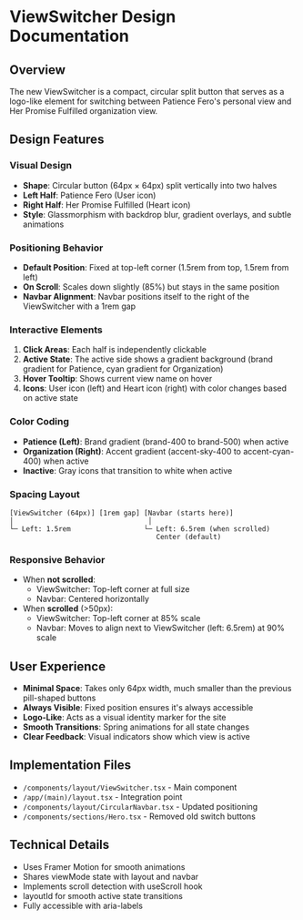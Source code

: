 # ViewSwitcher Design Documentation

## Overview

The new ViewSwitcher is a compact, circular split button that serves as a logo-like element for switching between Patience Fero's personal view and Her Promise Fulfilled organization view.

## Design Features

### Visual Design

- **Shape**: Circular button (64px × 64px) split vertically into two halves
- **Left Half**: Patience Fero (User icon)
- **Right Half**: Her Promise Fulfilled (Heart icon)
- **Style**: Glassmorphism with backdrop blur, gradient overlays, and subtle animations

### Positioning Behavior

- **Default Position**: Fixed at top-left corner (1.5rem from top, 1.5rem from left)
- **On Scroll**: Scales down slightly (85%) but stays in the same position
- **Navbar Alignment**: Navbar positions itself to the right of the ViewSwitcher with a 1rem gap

### Interactive Elements

1. **Click Areas**: Each half is independently clickable
2. **Active State**: The active side shows a gradient background (brand gradient for Patience, cyan gradient for Organization)
3. **Hover Tooltip**: Shows current view name on hover
4. **Icons**: User icon (left) and Heart icon (right) with color changes based on active state

### Color Coding

- **Patience (Left)**: Brand gradient (brand-400 to brand-500) when active
- **Organization (Right)**: Accent gradient (accent-sky-400 to accent-cyan-400) when active
- **Inactive**: Gray icons that transition to white when active

### Spacing Layout

```
[ViewSwitcher (64px)] [1rem gap] [Navbar (starts here)]
│                                 │
└─ Left: 1.5rem                  └─ Left: 6.5rem (when scrolled)
                                    Center (default)
```

### Responsive Behavior

- When **not scrolled**:
  - ViewSwitcher: Top-left corner at full size
  - Navbar: Centered horizontally
- When **scrolled** (>50px):
  - ViewSwitcher: Top-left corner at 85% scale
  - Navbar: Moves to align next to ViewSwitcher (left: 6.5rem) at 90% scale

## User Experience

- **Minimal Space**: Takes only 64px width, much smaller than the previous pill-shaped buttons
- **Always Visible**: Fixed position ensures it's always accessible
- **Logo-Like**: Acts as a visual identity marker for the site
- **Smooth Transitions**: Spring animations for all state changes
- **Clear Feedback**: Visual indicators show which view is active

## Implementation Files

- `/components/layout/ViewSwitcher.tsx` - Main component
- `/app/(main)/layout.tsx` - Integration point
- `/components/layout/CircularNavbar.tsx` - Updated positioning
- `/components/sections/Hero.tsx` - Removed old switch buttons

## Technical Details

- Uses Framer Motion for smooth animations
- Shares viewMode state with layout and navbar
- Implements scroll detection with useScroll hook
- layoutId for smooth active state transitions
- Fully accessible with aria-labels
